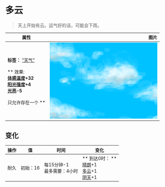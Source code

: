 # 多云  
> 天上开始有云。运气好的话，可能会下雨。  
  
  属性  |   图片   
 ----  |  ----:   
 **标签：**	[“天气”](tag_Weather.md)<br><br>** 效果: **<br>[体感温度](TemperaturePerceived.md)+32<br>[阳光强度](SunStrength.md)+4<br>[光亮](Light.md)-5<br><br>** 只允许存在一个 **  |  ![](Sprite/WeatherPartiallyCloudy_0.png)   
  
## 变化   
操作  |  值  |  时间  |  变化  
----  |  ----  |  ----  |  ----  
耐久  |  初始：16  |  每15分钟-1<br>最多需要：4小时  |  ** 到达0时： **<br>[晴朗](TropicalIsland_Clear.md)+1 <br>[多云](TropicalIsland_PartiallyCloudy.md)+1 <br>[阴天](TropicalIsland_Cloudy.md)+1   
